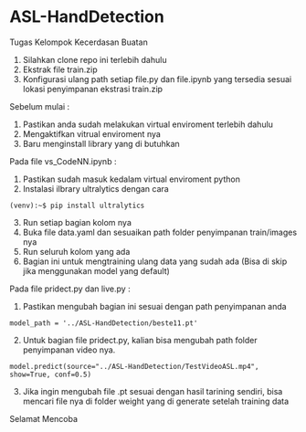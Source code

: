 # ASL-HandDetection
Tugas Kelompok Kecerdasan Buatan


1. Silahkan clone repo ini terlebih dahulu
2. Ekstrak file train.zip
3. Konfigurasi ulang path setiap file.py dan file.ipynb yang tersedia sesuai lokasi penyimpanan ekstrasi train.zip


Sebelum mulai :
1. Pastikan anda sudah melakukan virtual enviroment terlebih dahulu
2. Mengaktifkan vitrual enviroment nya
3. Baru menginstall library yang di butuhkan


Pada file vs_CodeNN.ipynb :
1. Pastikan sudah masuk kedalam virtual enviroment python
2. Instalasi ilbrary ultralytics dengan cara 
```console
(venv):~$ pip install ultralytics
```
3. Run setiap bagian kolom nya
4. Buka file data.yaml dan sesuaikan path folder penyimpanan train/images nya
5. Run seluruh kolom yang ada
6. Bagian ini untuk mengtraining ulang data yang sudah ada
(Bisa di skip jika menggunakan model yang default)


Pada file pridect.py dan live.py :
1. Pastikan mengubah bagian ini sesuai dengan path penyimpanan anda
```console
model_path = '../ASL-HandDetection/beste11.pt'
```
2. Untuk bagian file pridect.py, kalian bisa mengubah path folder penyimpanan video nya.
```console
model.predict(source="../ASL-HandDetection/TestVideoASL.mp4", show=True, conf=0.5)
```
3. Jika ingin mengubah file .pt sesuai dengan hasil tarining sendiri, bisa mencari file nya di folder weight yang di generate setelah training data


Selamat Mencoba

